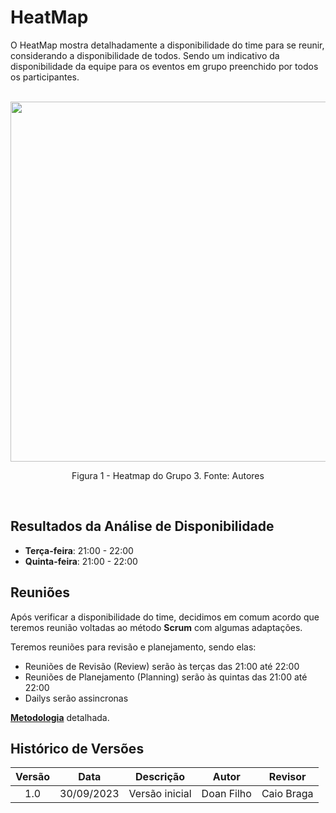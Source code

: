 
# **HeatMap**
O HeatMap mostra detalhadamente a disponibilidade do time para se reunir, considerando a disponibilidade de todos. Sendo um indicativo da disponibilidade da equipe para os eventos em grupo preenchido por todos os participantes. 
<br><br>

<div align="center">
    <img src="https://raw.githubusercontent.com/Interacao-Humano-Computador/2023.2-PlataformaLattes/main/docs/Planejamento/img/heatMap.png" style="width:60vw"/>
    <p> Figura 1 - Heatmap do Grupo 3. Fonte: Autores </p> 
</div>

<br>

## **Resultados da Análise de Disponibilidade**

- **Terça-feira**: 21:00 - 22:00
- **Quinta-feira**: 21:00 - 22:00

## **Reuniões**

Após verificar a disponibilidade do time, decidimos em comum acordo que teremos reunião voltadas ao método **Scrum** com algumas adaptações.

Teremos reuniões para revisão e planejamento, sendo elas:

- Reuniões de Revisão (Review) serão às terças das 21:00 até 22:00
- Reuniões de Planejamento (Planning) serão às quintas das 21:00 até 22:00
- Dailys serão assincronas 

[**Metodologia**](http://127.0.0.1:8000/Planejamento/metodologia/) detalhada. 

## **Histórico de Versões**

| Versão | Data       | Descrição            | Autor | Revisor |
|:--------:|:------------:|:----------------------:|:-----------------------------------:|--------------------------------------|
| 1.0    | 30/09/2023 | Versão inicial| Doan Filho | Caio Braga |